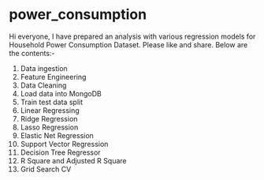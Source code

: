 # power_consumption

Hi everyone, I have prepared an analysis with various regression models for Household Power Consumption Dataset. Please like and share.  Below are the contents:- 

1. Data ingestion 
2. Feature Engineering 
3. Data Cleaning 
4. Load data into MongoDB
5. Train test data split
6. Linear Regressing 
7. Ridge Regression 
8. Lasso Regression 
9. Elastic Net Regression 
10. Support Vector Regression 
11. Decision Tree Regressor 
12. R Square and Adjusted R Square 
13. Grid Search CV
